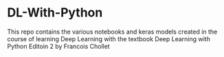 # DL-With-Python
This repo contains the various notebooks and keras models created in the course of learning Deep Learning with the textbook Deep Learning with Python Editoin 2 by Francois Chollet
